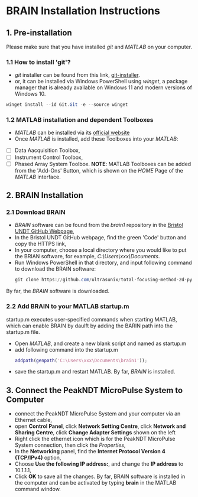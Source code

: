 # BRAIN Installation Instructions

## 1. Pre-installation
Please make sure that you have installed *git* and *MATLAB* on your computer.
### 1.1 How to install 'git'?
- *git* installer can be found from this link, [git-installer](https://git-scm.com/).
- or, it can be installed via Windows PowerShell using *winget*, a package manager that is already available on Windows 11 and modern versions of Windows 10.
``` PowerShell
winget install --id Git.Git -e --source winget
```
### 1.2 MATLAB installation and dependent Toolboxes
- *MATLAB* can be installed via its [official website](https://uk.mathworks.com/products/matlab.html)
- Once *MATLAB* is installed, add these Toolboxes into your *MATLAB*:
- [ ] Data Aacquisition Toolbox,
- [ ] Instrument Control Toolbox,
- [ ] Phased Array System Toolbox.
**NOTE**: MATLAB Toolboxes can be added from the 'Add-Ons' Button, which is shown on the *HOME* Page of the *MATLAB* interface.

## 2. BRAIN Installation

### 2.1 Download BRAIN
- *BRAIN* software can be found from the *brain1* repository in the [Bristol UNDT GitHub Webpage](https://github.com/ndtatbristol/brain1),
- In the Bristol UNDT GitHub webpage, find the green 'Code' button and copy the HTTPS link,
- In your computer, choose a local directory where you would like to put the BRIAN software, for example, *C:\Users\xxx\Documents*.
- Run Windows PowerShell in that directory, and input following command to download the BRAIN software:
  ``` PowerShell
  git clone https://github.com/ultrasunix/total-focusing-method-2d-python-example.git
  ```
By far, the *BRAIN* software is downloaded.

### 2.2 Add BRAIN to your MATLAB startup.m
startup.m executes user-specified commands when starting MATLAB, which can enable BRAIN by daulft by adding the BARIN path into the startup.m file.
- Open *MATLAB*, and create a new blank script and named as startup.m
- add following command into the startup.m
  ``` MATLAB
  addpath(genpath('C:\Users\xxx\Documents\brain1'));
  ```
- save the startup.m and restart MATLAB.
By far, *BRAIN* is installed.

## 3. Connect the PeakNDT MicroPulse System to Computer
- connect the PeakNDT MicroPulse System and your computer via an Ethernet cable,
- open **Control Panel**, click **Network Setting Centre**, click **Network and Sharing Centre**, click **Change Adapter Settings** shown on the left
- Right click the ethernet icon which is for the PeakNDT MicroPulse System connection, then click the *Properties*,
- In the **Networking** panel, find the **Internet Protocol Version 4 (TCP/IPv4)** option,
- Choose **Use the following IP address:**, and change the **IP address** to 10.1.1.1,
- Click **OK** to save all the changes.
By far, BRAIN software is installed in the computer and can be activated by typing **brain** in the MATLAB command window.
